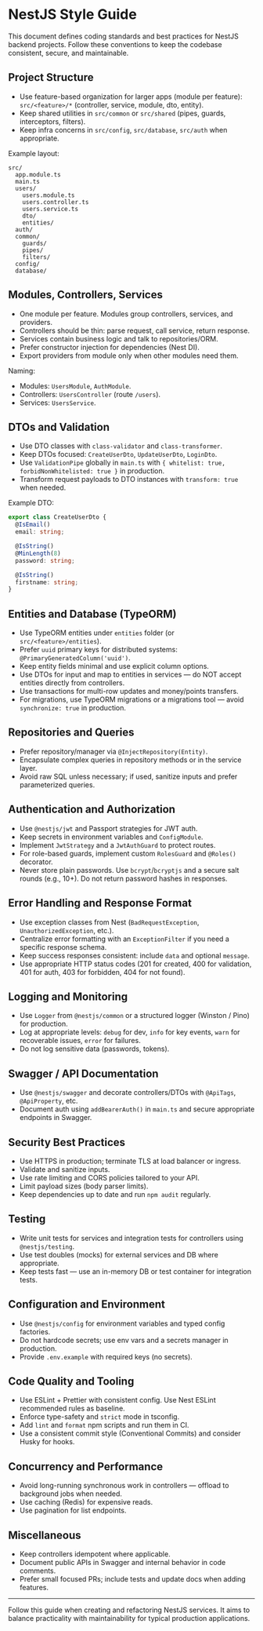 # NestJS Style Guide

This document defines coding standards and best practices for NestJS backend projects. Follow these conventions to keep the codebase consistent, secure, and maintainable.

## Project Structure

- Use feature-based organization for larger apps (module per feature): `src/<feature>/*` (controller, service, module, dto, entity).
- Keep shared utilities in `src/common` or `src/shared` (pipes, guards, interceptors, filters).
- Keep infra concerns in `src/config`, `src/database`, `src/auth` when appropriate.

Example layout:

```
src/
  app.module.ts
  main.ts
  users/
    users.module.ts
    users.controller.ts
    users.service.ts
    dto/
    entities/
  auth/
  common/
    guards/
    pipes/
    filters/
  config/
  database/
```

## Modules, Controllers, Services

- One module per feature. Modules group controllers, services, and providers.
- Controllers should be thin: parse request, call service, return response.
- Services contain business logic and talk to repositories/ORM.
- Prefer constructor injection for dependencies (Nest DI).
- Export providers from module only when other modules need them.

Naming:
- Modules: `UsersModule`, `AuthModule`.
- Controllers: `UsersController` (route `/users`).
- Services: `UsersService`.

## DTOs and Validation

- Use DTO classes with `class-validator` and `class-transformer`.
- Keep DTOs focused: `CreateUserDto`, `UpdateUserDto`, `LoginDto`.
- Use `ValidationPipe` globally in `main.ts` with `{ whitelist: true, forbidNonWhitelisted: true }` in production.
- Transform request payloads to DTO instances with `transform: true` when needed.

Example DTO:
```ts
export class CreateUserDto {
  @IsEmail()
  email: string;

  @IsString()
  @MinLength(8)
  password: string;

  @IsString()
  firstname: string;
}
```

## Entities and Database (TypeORM)

- Use TypeORM entities under `entities` folder (or `src/<feature>/entities`).
- Prefer `uuid` primary keys for distributed systems: `@PrimaryGeneratedColumn('uuid')`.
- Keep entity fields minimal and use explicit column options.
- Use DTOs for input and map to entities in services — do NOT accept entities directly from controllers.
- Use transactions for multi-row updates and money/points transfers.
- For migrations, use TypeORM migrations or a migrations tool — avoid `synchronize: true` in production.

## Repositories and Queries

- Prefer repository/manager via `@InjectRepository(Entity)`.
- Encapsulate complex queries in repository methods or in the service layer.
- Avoid raw SQL unless necessary; if used, sanitize inputs and prefer parameterized queries.

## Authentication and Authorization

- Use `@nestjs/jwt` and Passport strategies for JWT auth.
- Keep secrets in environment variables and `ConfigModule`.
- Implement `JwtStrategy` and a `JwtAuthGuard` to protect routes.
- For role-based guards, implement custom `RolesGuard` and `@Roles()` decorator.
- Never store plain passwords. Use `bcrypt`/`bcryptjs` and a secure salt rounds (e.g., 10+). Do not return password hashes in responses.

## Error Handling and Response Format

- Use exception classes from Nest (`BadRequestException`, `UnauthorizedException`, etc.).
- Centralize error formatting with an `ExceptionFilter` if you need a specific response schema.
- Keep success responses consistent: include `data` and optional `message`.
- Use appropriate HTTP status codes (201 for created, 400 for validation, 401 for auth, 403 for forbidden, 404 for not found).

## Logging and Monitoring

- Use `Logger` from `@nestjs/common` or a structured logger (Winston / Pino) for production.
- Log at appropriate levels: `debug` for dev, `info` for key events, `warn` for recoverable issues, `error` for failures.
- Do not log sensitive data (passwords, tokens).

## Swagger / API Documentation

- Use `@nestjs/swagger` and decorate controllers/DTOs with `@ApiTags`, `@ApiProperty`, etc.
- Document auth using `addBearerAuth()` in `main.ts` and secure appropriate endpoints in Swagger.

## Security Best Practices

- Use HTTPS in production; terminate TLS at load balancer or ingress.
- Validate and sanitize inputs.
- Use rate limiting and CORS policies tailored to your API.
- Limit payload sizes (body parser limits).
- Keep dependencies up to date and run `npm audit` regularly.

## Testing

- Write unit tests for services and integration tests for controllers using `@nestjs/testing`.
- Use test doubles (mocks) for external services and DB where appropriate.
- Keep tests fast — use an in-memory DB or test container for integration tests.

## Configuration and Environment

- Use `@nestjs/config` for environment variables and typed config factories.
- Do not hardcode secrets; use env vars and a secrets manager in production.
- Provide `.env.example` with required keys (no secrets).

## Code Quality and Tooling

- Use ESLint + Prettier with consistent config. Use Nest ESLint recommended rules as baseline.
- Enforce type-safety and `strict` mode in tsconfig.
- Add `lint` and `format` npm scripts and run them in CI.
- Use a consistent commit style (Conventional Commits) and consider Husky for hooks.

## Concurrency and Performance

- Avoid long-running synchronous work in controllers — offload to background jobs when needed.
- Use caching (Redis) for expensive reads.
- Use pagination for list endpoints.

## Miscellaneous

- Keep controllers idempotent where applicable.
- Document public APIs in Swagger and internal behavior in code comments.
- Prefer small focused PRs; include tests and update docs when adding features.

---

Follow this guide when creating and refactoring NestJS services. It aims to balance practicality with maintainability for typical production applications.